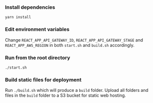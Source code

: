 ### Install dependencies

`yarn install`

### Edit environment variables

Change `REACT_APP_API_GATEWAY_ID`, `REACT_APP_API_GATEWAY_STAGE` and `REACT_APP_AWS_REGION` in both `start.sh` and `build.sh` accordingly.

### Run from the root directory

`./start.sh`

### Build static files for deployment

Run `./build.sh` which will produce a `build` folder. Upload all folders and files in the `build` folder to a S3 bucket for static web hosting.
